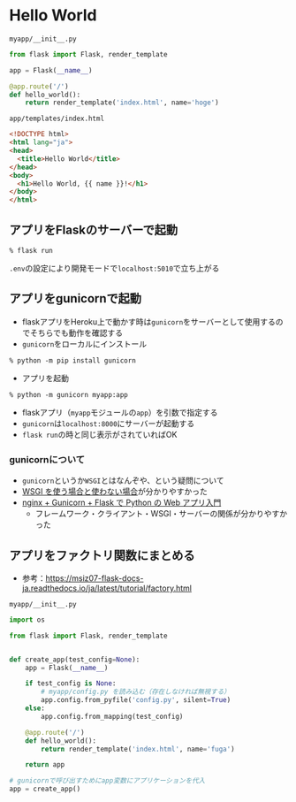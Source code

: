 # Hello World

`myapp/__init__.py`
```python
from flask import Flask, render_template

app = Flask(__name__)

@app.route('/')
def hello_world():
    return render_template('index.html', name='hoge')
```

`app/templates/index.html`
```html
<!DOCTYPE html>
<html lang="ja">
<head>
  <title>Hello World</title>
</head>
<body>
  <h1>Hello World, {{ name }}!</h1>
</body>
</html>
```

## アプリをFlaskのサーバーで起動

```shell
% flask run
```
`.env`の設定により開発モードで`localhost:5010`で立ち上がる

## アプリをgunicornで起動
- flaskアプリをHeroku上で動かす時は`gunicorn`をサーバーとして使用するのでそちらでも動作を確認する
- `gunicorn`をローカルにインストール
```shell
% python -m pip install gunicorn
```
- アプリを起動
```shell
% python -m gunicorn myapp:app
```
- flaskアプリ（`myapp`モジュールの`app`）を引数で指定する
- `gunicorn`は`localhost:8000`にサーバーが起動する
- `flask run`の時と同じ表示がされていればOK

### gunicornについて

- `gunicorn`というか`WSGI`とはなんぞや、という疑問について
- [WSGI を使う場合と使わない場合](https://qiita.com/hoto17296/items/e4e9d9b5cdd711271020)が分かりやすかった
- [nginx + Gunicorn + Flask で Python の Web アプリ入門](https://hogetech.info/oss/nginx/gunicorn)
  - フレームワーク・クライアント・WSGI・サーバーの関係が分かりやすかった

## アプリをファクトリ関数にまとめる

- 参考：https://msiz07-flask-docs-ja.readthedocs.io/ja/latest/tutorial/factory.html

`myapp/__init__.py`
```python
import os

from flask import Flask, render_template


def create_app(test_config=None):
    app = Flask(__name__)

    if test_config is None:
        # myapp/config.py を読み込む（存在しなければ無視する）
        app.config.from_pyfile('config.py', silent=True)
    else:
        app.config.from_mapping(test_config)

    @app.route('/')
    def hello_world():
        return render_template('index.html', name='fuga')

    return app

# gunicornで呼び出すためにapp変数にアプリケーションを代入
app = create_app()
```
